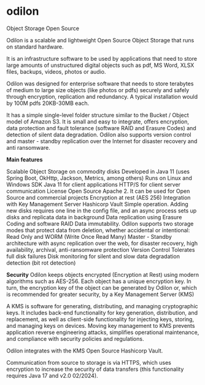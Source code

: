 # odilon
Object Storage Open Source

Odilon is a scalable and lightweight Open Source Object Storage that runs on standard hardware.

It is an infrastructure software to be used by applications that need to store large amounts of unstructured digital objects such as pdf, MS Word, XLSX files, backups, videos, photos or audio.

Odilon was designed for enterprise software that needs to store terabytes of medium to large size objects (like photos or pdfs) securely and safely through encryption, replication and redundancy. A typical installation would by 100M pdfs 20KB-30MB each.

It has a simple single-level folder structure similar to the Bucket / Object model of Amazon S3. It is small and easy to integrate, offers encryption, data protection and fault tolerance (software RAID and Erasure Codes) and detection of silent data degradation. Odilon also supports version control and master - standby replication over the Internet for disaster recovery and anti ransomware.

**Main features**

Scalable Object Storage on commodity disks
Developed in Java 11 (uses Spring Boot, OkHttp, Jackson, Metrics, among others)
Runs on Linux and Windows
SDK Java 11 for client applications
HTTP/S for client server communication
License Open Source Apache 2. It can be used for Open Source and commercial projects
Encryption at rest (AES 256)
Integration with Key Management Server Hashicorp Vault
Simple operation. Adding new disks requires one line in the config file, and an async process sets up disks and replicata data in background
Data replication using Erasure Coding and software RAID
Data immutability. Odilon supports two storage modes that protect data from deletion, whether accidental or intentional: Read Only and WORM (Write Once Read Many)
Master - Standby architecture with async replication over the web, for disaster recovery, high availability, archival, anti-ransomware protection
Version Control
Tolerates full disk failures
Disk monitoring for silent and slow data degradation detection (bit rot detection)


**Security**
Odilon keeps objects encrypted (Encryption at Rest) using modern algorithms such as AES-256. Each object has a unique encryption key. In turn, the encryption key of the object can be generated by Odilon or, which is recommended for greater security, by a Key Management Server (KMS)

A KMS is software for generating, distributing, and managing cryptographic keys. It includes back-end functionality for key generation, distribution, and replacement, as well as client-side functionality for injecting keys, storing, and managing keys on devices. Moving key management to KMS prevents application reverse engineering attacks, simplifies operational maintenance, and compliance with security policies and regulations.

Odilon integrates with the KMS Open Source Hashicorp Vault.

Communication from source to storage is via HTTPS, which uses encryption to increase the security of data transfers (this functionality requires Java 17 and v2.0 02/2024).
